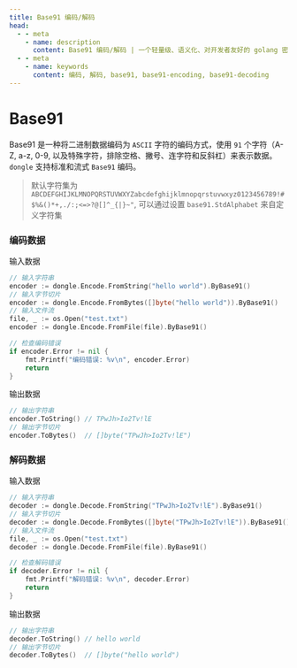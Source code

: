 ```yaml
---
title: Base91 编码/解码
head:
  - - meta
    - name: description
      content: Base91 编码/解码 | 一个轻量级、语义化、对开发者友好的 golang 密码库
  - - meta
    - name: keywords
      content: 编码, 解码, base91, base91-encoding, base91-decoding
---
```


# Base91

Base91 是一种将二进制数据编码为 `ASCII` 字符的编码方式，使用 `91` 个字符（A-Z, a-z, 0-9, 以及特殊字符，排除空格、撇号、连字符和反斜杠）来表示数据。`dongle` 支持标准和流式 `Base91` 编码。

> 默认字符集为 `ABCDEFGHIJKLMNOPQRSTUVWXYZabcdefghijklmnopqrstuvwxyz0123456789!#$%&()*+,./:;<=>?@[]^_{|}~"`,
> 可以通过设置 `base91.StdAlphabet` 来自定义字符集

### 编码数据
输入数据

```go
// 输入字符串
encoder := dongle.Encode.FromString("hello world").ByBase91()
// 输入字节切片
encoder := dongle.Encode.FromBytes([]byte("hello world")).ByBase91()
// 输入文件流
file, _ := os.Open("test.txt")
encoder := dongle.Encode.FromFile(file).ByBase91()

// 检查编码错误
if encoder.Error != nil {
	fmt.Printf("编码错误: %v\n", encoder.Error)
	return
}
```

输出数据

```go
// 输出字符串
encoder.ToString() // TPwJh>Io2Tv!lE
// 输出字节切片
encoder.ToBytes()  // []byte("TPwJh>Io2Tv!lE")
```

### 解码数据
输入数据

```go
// 输入字符串
decoder := dongle.Decode.FromString("TPwJh>Io2Tv!lE").ByBase91()
// 输入字节切片
decoder := dongle.Decode.FromBytes([]byte("TPwJh>Io2Tv!lE")).ByBase91()
// 输入文件流
file, _ := os.Open("test.txt")
decoder := dongle.Decode.FromFile(file).ByBase91()

// 检查解码错误
if decoder.Error != nil {
	fmt.Printf("解码错误: %v\n", decoder.Error)
	return
}
```

输出数据

```go
// 输出字符串
decoder.ToString() // hello world
// 输出字节切片
decoder.ToBytes()  // []byte("hello world")
```

 